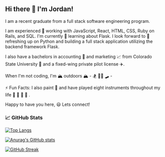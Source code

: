 ## Hi there 👋 I'm Jordan!

I am a recent graduate from a full stack software engineering program.

I am experienced 💫 working with JavaScript, React, HTML, CSS, Ruby on Rails, and SQL. I'm currently 🔭 learning about Flask. I look forward to 🌱 refreshing up on Python and building a full stack application utilizing the backend framework Flask.

I also have a bachelors in accounting 🧮 and marketing 📈 from Colorado State University 💙 and a fixed-wing private pilot license ✈️. 

When I'm not coding, I'm 🏔 outdoors 🏔 - 🏂 🚵‍♀️ 🛹 - 

⚡ Fun Facts: I also paint 🎨 and have played eight instruments throughout my life 🎷 🎸 🎻 🎼 . 


Happy to have you here,
😃 Lets connect!

### 📈 GitHub Stats

[![Top Langs](https://github-readme-stats.vercel.app/api/top-langs/?username=JordanTaylorJ&layout=compact&theme=dark&langs_count=6)](https://github.com/anuraghazra/github-readme-stats)

[![Anurag's GitHub stats](https://github-readme-stats.vercel.app/api?username=JordanTaylor&theme=cobalt&show_icons=true&count_private=true&include_all_commits=true&hide=stars)](https://github.com/anuraghazra/github-readme-stats)

[![GitHub Streak](https://streak-stats.demolab.com/?user=JordanTaylorJ&theme=react)](https://git.io/streak-stats)

<!--
<a href="https://github.com/anuraghazra/github-readme-stats">
  <img align="center" src="https://github-readme-stats.vercel.app/api/top-langs/?username=JordanTaylorJ&layout=compact&theme=dark" />
</a>
<a href="https://github.com/anuraghazra/github-readme-stats">
  <img align="center" src="https://github-readme-stats.vercel.app/api?username=JordanTaylor&theme=cobalt&show_icons=true&count_private=true" />
</a>
<a href="https://git.io/streak-stats">
  <img align="center" src="https://streak-stats.demolab.com/?user=JordanTaylorJ&theme=react" />
</a>
-->


<!--
**JordanTaylorJ/JordanTaylorJ** is a ✨ _special_ ✨ repository because its `README.md` (this file) appears on your GitHub profile.

Here are some ideas to get you started:

- 🔭 I’m currently working on ...
- 🌱 I’m currently learning ...
- 👯 I’m looking to collaborate on ...
- 🤔 I’m looking for help with ...
- 💬 Ask me about ...
- 📫 How to reach me: ...
- 😄 Pronouns: ...
- ⚡ Fun fact: ...
-->

